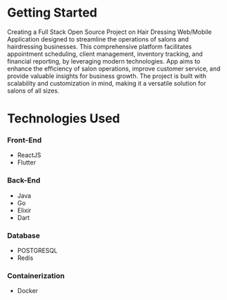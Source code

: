 # Getting Started

Creating a Full Stack Open Source Project on Hair Dressing Web/Mobile Application designed to streamline the operations of salons and hairdressing businesses. This comprehensive platform facilitates appointment scheduling, client management, inventory tracking, and financial reporting, by leveraging modern technologies. App aims to enhance the efficiency of salon operations, improve customer service, and provide valuable insights for business growth. The project is built with scalability and customization in mind, making it a versatile solution for salons of all sizes.

# Technologies Used

### Front-End

* ReactJS
* Flutter

### Back-End

* Java
* Go
* Elixir
* Dart

### Database

* POSTGRESQL
* Redis

### Containerization

* Docker